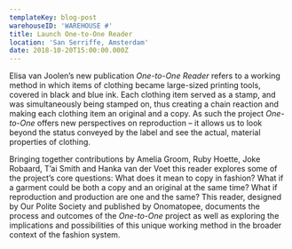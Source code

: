 ```yaml
---
templateKey: blog-post
warehouseID: 'WAREHOUSE #'
title: Launch One-to-One Reader
location: 'San Serriffe, Amsterdam'
date: 2018-10-20T15:00:00.000Z
---
```

Elisa van Joolen’s new publication _One-to-One Reader_ refers to a working method in which items of clothing became large-sized printing tools, covered in black and blue ink. Each clothing item served as a stamp, and was simultaneously being stamped on, thus creating a chain reaction and making each clothing item an original and a copy. As such the project _One-to-One_ offers new perspectives on reproduction – it allows us to look beyond the status conveyed by the label and see the actual, material properties of clothing.

Bringing together contributions by Amelia Groom, Ruby Hoette, Joke Robaard, T’ai Smith and Hanka van der Voet this reader explores some of the project’s core questions: What does it mean to copy in fashion? What if a garment could be both a copy and an original at the same time? What if reproduction and production are one and the same? This reader, designed by Our Polite Society and published by Onomatopee, documents the process and outcomes of the _One-to-One_ project as well as exploring the implications and possibilities of this unique working method in the broader context of the fashion system.
